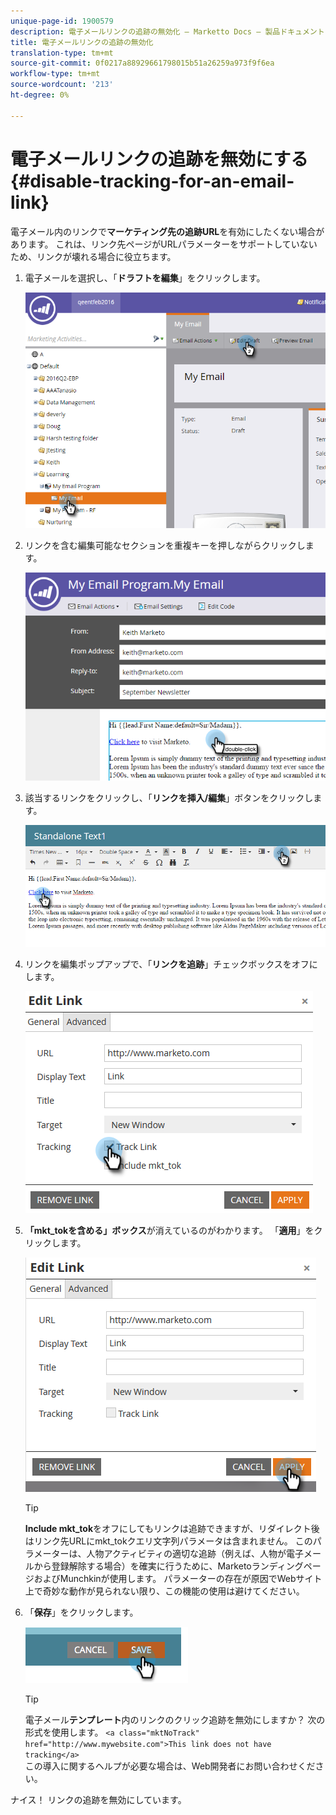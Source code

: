 ```yaml
---
unique-page-id: 1900579
description: 電子メールリンクの追跡の無効化 — Marketto Docs — 製品ドキュメント
title: 電子メールリンクの追跡の無効化
translation-type: tm+mt
source-git-commit: 0f0217a88929661798015b51a26259a973f9f6ea
workflow-type: tm+mt
source-wordcount: '213'
ht-degree: 0%

---
```



# 電子メールリンクの追跡を無効にする{#disable-tracking-for-an-email-link}

電子メール内のリンクで&#x200B;**マーケティング先の追跡URL**&#x200B;を有効にしたくない場合があります。 これは、リンク先ページがURLパラメーターをサポートしていないため、リンクが壊れる場合に役立ちます。

1. 電子メールを選択し、「**ドラフトを編集**」をクリックします。

   ![](assets/one-7.png)

1. リンクを含む編集可能なセクションを重複キーを押しながらクリックします。

   ![](assets/two-6.png)

1. 該当するリンクをクリックし、「**リンクを挿入/編集**」ボタンをクリックします。

   ![](assets/three-6.png)

1. リンクを編集ポップアップで、「**リンクを追跡**」チェックボックスをオフにします。

   ![](assets/four-4.png)

1. **「mkt_tokを含める」ボックス**&#x200B;が消えているのがわかります。 「**適用**」をクリックします。

   ![](assets/five-3.png)

   >[!TIP]
   >
   >**Include mkt_tok**&#x200B;をオフにしてもリンクは追跡できますが、リダイレクト後はリンク先URLにmkt_tokクエリ文字列パラメータは含まれません。 このパラメーターは、人物アクティビティの適切な追跡（例えば、人物が電子メールから登録解除する場合）を確実に行うために、MarketoランディングページおよびMunchkinが使用します。 パラメーターの存在が原因でWebサイト上で奇妙な動作が見られない限り、この機能の使用は避けてください。

1. 「**保存**」をクリックします。

   ![](assets/image2014-9-17-22-3a25-3a20.png)

   >[!TIP]
   >
   >電子メール&#x200B;**テンプレート**内のリンクのクリック追跡を無効にしますか？ 次の形式を使用します。
   >`<a class="mktNoTrack" href="http://www.mywebsite.com">This link does not have tracking</a>`\
   >この導入に関するヘルプが必要な場合は、Web開発者にお問い合わせください。

ナイス！ リンクの追跡を無効にしています。
